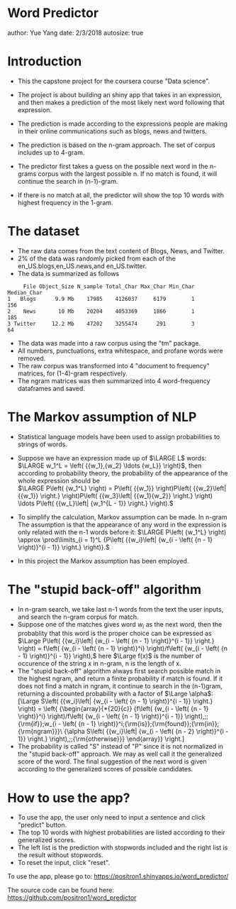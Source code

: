 Word Predictor
========================================================
author: Yue Yang
date: 2/3/2018
autosize: true

Introduction
========================================================
- This the capstone project for the coursera course "Data science".

- The project is about building an shiny app that takes in an expression, and then makes a prediction of the most likely next word following that expression.

- The prediction is made according to the expressions people are making in their online communications such as blogs, news and twitters.

- The prediction is based on the n-gram approach. The set of corpus includes up to 4-gram.

- The predictor first takes a guess on the possible next word in the n-grams corpus with the largest possible n. If no match is found, it will continue the search in (n-1)-gram. 

- If there is no match at all, the predictor will show the top 10 words with highest frequency in the 1-gram.


The dataset
========================================================
- The raw data comes from the text content of Blogs, News, and Twitter.
- 2% of the data was randomly picked from each of the en_US.blogs,en_US.news,and en_US.twitter.
- The data is summarized as follows

```
     File Object_Size N_sample Total_Char Max_Char Min_Char Median_Char
1   Blogs      9.9 Mb    17985    4126037     6179        1         156
2    News       10 Mb    20204    4053369     1866        1         185
3 Twitter     12.2 Mb    47202    3255474      291        3          64
```
- The data was made into a raw corpus using the "tm" package.
- All numbers, punctuations, extra whitespace, and profane words were removed.
- The raw corpus was transformed into 4 "document to frequency" matrices, for (1-4)-gram respectively.
- The ngram matrices was then summarized into 4 word-frequency dataframes and saved.


The Markov assumption of NLP
========================================================
- Statistical language models have been used to assign probabilities to strings of words.

- Suppose we have an expression made up of $\LARGE L$ words: $\LARGE w_1^L = \left( {{w_1},{w_2} \ldots {w_L}} \right)$, then according to probability theory, the probability of the appearance of the whole expression should be  
$\LARGE P\left( {w_1^L} \right) = P\left( {{w_1}} \right)P\left( {{w_2}\left| {{w_1}} \right.} \right)P\left( {{w_3}\left| {{w_1}{w_2}} \right.} \right) \ldots P\left( {{w_L}\left| {w_1^{L - 1}} \right.} \right).$

- To simplify the calculation, Markov assumption can be made. In n-gram The assumption is that the appearance of any word in the expression is only related with the n-1 words before it:
$\LARGE P\left( {w_1^L} \right) \approx \prod\limits_{i = 1}^L {P\left( {{w_i}\left| {w_{i - \left( {n - 1} \right)}^{i - 1}} \right.} \right)}.$

- In this project the Markov assumption has been employed.


The "stupid back-off" algorithm
========================================================
- In n-gram search, we take last n-1 words from the text the user inputs, and search the n-gram corpus for match. 
- Suppose one of the matches gives word $w_i$ as the next word, then the probablity that this word is the proper choice can be expressed as
$\Large P\left( {{w_i}\left| {w_{i - \left( {n - 1} \right)}^{i - 1}} \right.} \right) = f\left( {w_{i - \left( {n - 1} \right)}^i} \right)/f\left( {w_{i - \left( {n - 1} \right)}^{i - 1}} \right),$ here $\Large f(x)$ is the number of occurence of the string x in n-gram, n is the length of x.
- The "stupid back-off" algorithm always first search possible match in the highest ngram, and return a finite probability if match is found. If it does not find a match in ngram, it continue to search in the (n-1)gram, returning a discounted probability with a factor of $\Large \alpha$:
\[\Large S\left( {{w_i}\left| {w_{i - \left( {n - 1} \right)}^{i - 1}} \right.} \right) = \left\{ {\begin{array}{*{20}{c}}
{f\left( {w_{i - \left( {n - 1} \right)}^i} \right)/f\left( {w_{i - \left( {n - 1} \right)}^{i - 1}} \right),\;\;{\rm{if}}\;w_{i - \left( {n - 1} \right)}^i\;{\rm{is}}\;{\rm{found}}\;{\rm{in}}\;{\rm{ngram}}}\\
{\alpha S\left( {{w_i}\left| {w_{i - \left( {n - 2} \right)}^{i - 1}} \right.} \right),\;\;{\rm{otherwise}}}
\end{array}} \right.\]
- The probability is called "S" instead of "P" since it is not normalized in the "stupid back-off" approach. We may as well call it the generalized score of the word. The final suggestion of the next word is given according to the generalized scores of possible candidates.

How to use the app?
========================================================
- To use the app, the user only need to input a sentence and click "predict" button.
- The top 10 words with highest probabilities are listed according to their generalized scores. 
- The left list is the prediction with stopwords included and the right list is the result without stopwords.
- To reset the input, click "reset".

To use the app, please go to:
<https://positron1.shinyapps.io/word_predictor/>

The source code can be found here:
<https://github.com/positron1/word_predictor>
